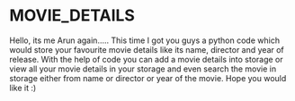 # MOVIE_DETAILS
Hello, its me Arun again..... This time I got you guys a python code which would store your favourite movie details like its name, director and year of release. With the help of code you can add a movie details into storage or view all your movie details in your storage and even search the movie in storage either from name or director or year of the movie. Hope you would like it :)
